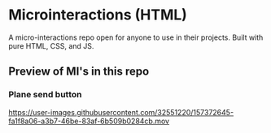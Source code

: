 # Microinteractions (HTML)
A micro-interactions repo open for anyone to use in their projects. Built with pure HTML, CSS, and JS. 

## Preview of MI's in this repo
### Plane send button
https://user-images.githubusercontent.com/32551220/157372645-fa1f8a06-a3b7-46be-83af-6b509b0284cb.mov

